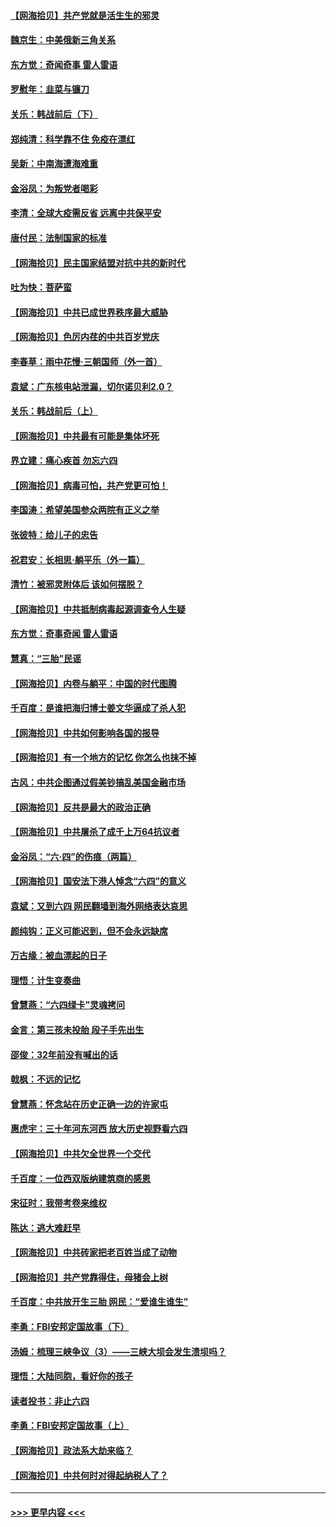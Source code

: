 #### [【网海拾贝】共产党就是活生生的邪灵](../pages/nsc993/n13036627.md?t=06221751) 
#### [魏京生：中美俄新三角关系](../pages/nsc993/n13035986.md?t=06221751) 
#### [东方觉：奇闻奇事 雷人雷语](../pages/nsc993/n13035878.md?t=06221751) 
#### [罗慰年：韭菜与镰刀](../pages/nsc993/n13034374.md?t=06221751) 
#### [关乐：韩战前后（下）](../pages/nsc993/n13034113.md?t=06221751) 
#### [郑纯清：科学靠不住 免疫在漂红](../pages/nsc993/n13034093.md?t=06221751) 
#### [吴新：中南海遭海难重](../pages/nsc993/n13034084.md?t=06221751) 
#### [金浴凤：为叛党者喝彩](../pages/nsc993/n13034058.md?t=06221751) 
#### [李清：全球大疫需反省 远离中共保平安](../pages/nsc993/n13033784.md?t=06221751) 
#### [唐付民：法制国家的标准](../pages/nsc993/n13032944.md?t=06221751) 
#### [【网海拾贝】民主国家结盟对抗中共的新时代](../pages/nsc993/n13031717.md?t=06221751) 
#### [吐为快：菩萨蛮](../pages/nsc993/n13030033.md?t=06221751) 
#### [【网海拾贝】中共已成世界秩序最大威胁](../pages/nsc993/n13028138.md?t=06221751) 
#### [【网海拾贝】色厉内荏的中共百岁党庆](../pages/nsc993/n13025582.md?t=06221751) 
#### [李春草：雨中花慢‧三朝国师（外一首）](../pages/nsc993/n13025567.md?t=06221751) 
#### [袁斌：广东核电站泄漏，切尔诺贝利2.0？](../pages/nsc993/n13025475.md?t=06221751) 
#### [关乐：韩战前后（上）](../pages/nsc993/n13025387.md?t=06221751) 
#### [【网海拾贝】中共最有可能是集体坏死](../pages/nsc993/n13023101.md?t=06221751) 
#### [界立建：痛心疾首 勿忘六四](../pages/nsc993/n13022339.md?t=06221751) 
#### [【网海拾贝】病毒可怕，共产党更可怕！](../pages/nsc993/n13020728.md?t=06221751) 
#### [李国涛：希望美国参众两院有正义之举](../pages/nsc993/n13020674.md?t=06221751) 
#### [张彼特：给儿子的忠告](../pages/nsc993/n13018934.md?t=06221751) 
#### [祝君安：长相思‧躺平乐（外一篇）](../pages/nsc993/n13018923.md?t=06221751) 
#### [清竹：被邪灵附体后 该如何摆脱？](../pages/nsc993/n13018877.md?t=06221751) 
#### [【网海拾贝】中共抵制病毒起源调查令人生疑](../pages/nsc993/n13017785.md?t=06221751) 
#### [东方觉：奇事奇闻 雷人雷语](../pages/nsc993/n13017577.md?t=06221751) 
#### [慧真：“三胎”民谣](../pages/nsc993/n13017394.md?t=06221751) 
#### [【网海拾贝】内卷与躺平：中国的时代图腾](../pages/nsc993/n13016128.md?t=06221751) 
#### [千百度：是谁把海归博士姜文华逼成了杀人犯](../pages/nsc993/n13015218.md?t=06221751) 
#### [【网海拾贝】中共如何影响各国的报导](../pages/nsc993/n13012599.md?t=06221751) 
#### [【网海拾贝】有一个地方的记忆 你怎么也抹不掉](../pages/nsc993/n13009802.md?t=06221751) 
#### [古风：中共企图通过假美钞搞乱美国金融市场](../pages/nsc993/n13009626.md?t=06221751) 
#### [【网海拾贝】反共是最大的政治正确](../pages/nsc993/n13007051.md?t=06221751) 
#### [【网海拾贝】中共屠杀了成千上万64抗议者](../pages/nsc993/n13002713.md?t=06221751) 
#### [金浴凤：“六·四”的伤痕（两篇）](../pages/nsc993/n13001719.md?t=06221751) 
#### [【网海拾贝】国安法下港人悼念“六四”的意义](../pages/nsc993/n13001039.md?t=06221751) 
#### [袁斌：又到六四 网民翻墙到海外网络表达哀思](../pages/nsc993/n13000995.md?t=06221751) 
#### [颜纯钩：正义可能迟到，但不会永远缺席](../pages/nsc993/n13000920.md?t=06221751) 
#### [万古缘：被血漂起的日子](../pages/nsc993/n13000914.md?t=06221751) 
#### [理悟：计生变奏曲](../pages/nsc993/n13000414.md?t=06221751) 
#### [曾慧燕：“六四绿卡”灵魂拷问](../pages/nsc993/n13000277.md?t=06221751) 
#### [金言：第三孩未投胎 段子手先出生](../pages/nsc993/n13000215.md?t=06221751) 
#### [邵俊：32年前没有喊出的话](../pages/nsc993/n13000181.md?t=06221751) 
#### [戟枫：不远的记忆](../pages/nsc993/n13000121.md?t=06221751) 
#### [曾慧燕：怀念站在历史正确一边的许家屯](../pages/nsc993/n13000073.md?t=06221751) 
#### [惠虎宇：三十年河东河西 放大历史视野看六四](../pages/nsc993/n13000018.md?t=06221751) 
#### [【网海拾贝】中共欠全世界一个交代](../pages/nsc993/n12998706.md?t=06221751) 
#### [千百度：一位西双版纳建筑商的感恩](../pages/nsc993/n12998487.md?t=06221751) 
#### [宋征时：我带考卷来维权](../pages/nsc993/n12994088.md?t=06221751) 
#### [陈达：逃大难赶早](../pages/nsc993/n12993569.md?t=06221751) 
#### [【网海拾贝】中共砖家把老百姓当成了动物](../pages/nsc993/n12993483.md?t=06221751) 
#### [【网海拾贝】共产党靠得住，母猪会上树](../pages/nsc993/n12990730.md?t=06221751) 
#### [千百度：中共放开生三胎 网民：“爱谁生谁生”](../pages/nsc993/n12990644.md?t=06221751) 
#### [李勇：FBI安邦定国故事（下）](../pages/nsc993/n12987854.md?t=06221751) 
#### [汤姆：梳理三峡争议（3）——三峡大坝会发生溃坝吗？](../pages/nsc993/n12989806.md?t=06221751) 
#### [理悟：大陆同胞，看好你的孩子](../pages/nsc993/n12989778.md?t=06221751) 
#### [读者投书：非止六四](../pages/nsc993/n12989673.md?t=06221751) 
#### [李勇：FBI安邦定国故事（上）](../pages/nsc993/n12987749.md?t=06221751) 
#### [【网海拾贝】政法系大劫来临？](../pages/nsc993/n12987596.md?t=06221751) 
#### [【网海拾贝】中共何时对得起纳税人了？](../pages/nsc993/n12985578.md?t=06221751) 

----
#### [ >>> 更早内容 <<< ](../indexes/nsc993-earlier.md)
